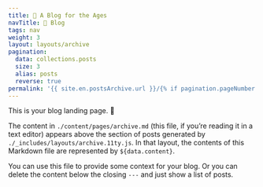 ```yaml
---
title: 📔 A Blog for the Ages
navTitle: 📔 Blog
tags: nav
weight: 3
layout: layouts/archive
pagination:
  data: collections.posts
  size: 3
  alias: posts
  reverse: true
permalink: '{{ site.en.postsArchive.url }}/{% if pagination.pageNumber > 0 %}page-{{ pagination.pageNumber + 1 }}/{% endif %}index.html'
---
```


This is your blog landing page. 🛬

The content in `./content/pages/archive.md` (this file, if you’re reading it in a text editor) appears above the section of posts generated by `./_includes/layouts/archive.11ty.js`. In that layout, the contents of this Markdown file are represented by `${data.content}`.

You can use this file to provide some context for your blog. Or you can delete the content below the closing `---` and just show a list of posts.
